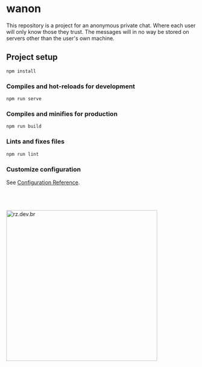 # wanon
This repository is a project for an anonymous private chat. Where each user will only know those they trust. The messages will in no way be stored on servers other than the user's own machine.

## Project setup
```
npm install
```

### Compiles and hot-reloads for development
```
npm run serve
```

### Compiles and minifies for production
```
npm run build
```

### Lints and fixes files
```
npm run lint
```

### Customize configuration
See [Configuration Reference](https://cli.vuejs.org/config/).

<br><br><br>
<a href="https://rz.dev.br/" target="_blank">
  <img src="https://rz.dev.br/assets/img/logo/Standard%20Logo%20Files/Original%20on%20Transparent.png" alt="rz.dev.br" width="400px">
</a>
